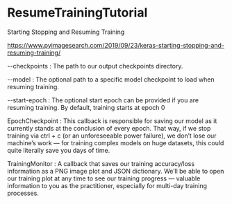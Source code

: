 # ResumeTrainingTutorial
 Starting Stopping and Resuming Training
 
 https://www.pyimagesearch.com/2019/09/23/keras-starting-stopping-and-resuming-training/
 
--checkpoints : The path to our output checkpoints directory.

--model : The optional path to a specific model checkpoint to load when resuming training.

--start-epoch : The optional start epoch can be provided if you are resuming training. By default, training starts at epoch 0 



EpochCheckpoint : This callback is responsible for saving our model as it currently stands at the conclusion of every epoch. That way, if we stop training via ctrl + c  (or an unforeseeable power failure), we don’t lose our machine’s work — for training complex models on huge datasets, this could quite literally save you days of time.

TrainingMonitor : A callback that saves our training accuracy/loss information as a PNG image plot and JSON dictionary. We’ll be able to open our training plot at any time to see our training progress — valuable information to you as the practitioner, especially for multi-day training processes.
